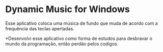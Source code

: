 # Dynamic Music for Windows

Esse aplicativo coloca uma música de fundo que muda de acordo com a frequência das teclas apertadas.

*Desenvolvi esse aplicativo como forma de estudos para desbravar o mundo da programação, então perdão pelos codigos.
